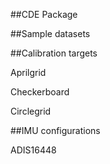 ##CDE Package

##Sample datasets

##Calibration targets

Aprilgrid

Checkerboard

Circlegrid

##IMU configurations

ADIS16448


